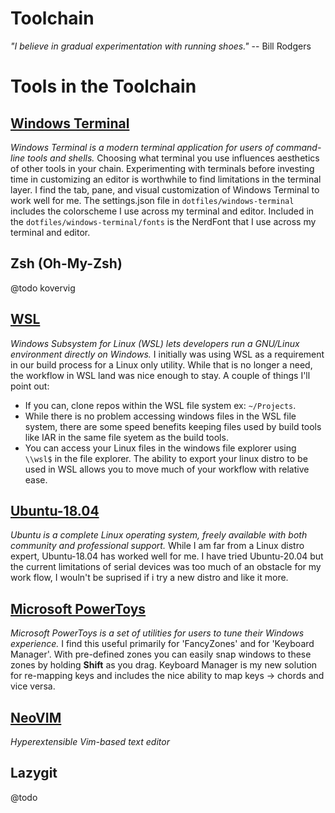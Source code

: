 # Toolchain
*"I believe in gradual experimentation with running shoes."* -- Bill Rodgers

# Tools in the Toolchain
## [Windows Terminal](https://docs.microsoft.com/en-us/windows/terminal/) 
*Windows Terminal is a modern terminal application for users of command-line tools and shells.*
Choosing what terminal you use influences aesthetics of other tools in your chain. Experimenting with terminals before
investing time in customizing an editor is worthwhile to find limitations in the terminal layer. I find the tab, pane, 
and visual customization of Windows Terminal to work well for me. The settings.json file in `dotfiles/windows-terminal`
includes the colorscheme I use across my terminal and editor. Included in the `dotfiles/windows-terminal/fonts` is the
NerdFont that I use across my terminal and editor.

## Zsh (Oh-My-Zsh)
@todo kovervig

## [WSL](https://docs.microsoft.com/en-us/windows/wsl/)
*Windows Subsystem for Linux (WSL) lets developers run a GNU/Linux environment directly on Windows.*
I initially was using WSL as a requirement in our build process for a Linux only utility. While that is no longer a 
need, the workflow in WSL land was nice enough to stay. A couple of things I'll point out:
- If you can, clone repos within the WSL file system ex: `~/Projects`.
- While there is no problem accessing windows files in the WSL file system, there are some speed benefits keeping files
used by build tools like IAR in the same file syetem as the build tools. 
- You can access your Linux files in the windows file explorer using `\\wsl$` in the file explorer.
The ability to export your linux distro to be used in WSL allows you to move much of your workflow with relative ease.

## [Ubuntu-18.04](https://www.microsoft.com/en-us/p/ubuntu-1804-lts/9n9tngvndl3q?activetab=pivot:overviewtab)
*Ubuntu is a complete Linux operating system, freely available with both community and professional support.*
While I am far from a Linux distro expert, Ubuntu-18.04 has worked well for me. I have tried Ubuntu-20.04 but the
current limitations of serial devices was too much of an obstacle for my work flow, I wouln't be suprised if i try a
new distro and like it more.

## [Microsoft PowerToys](https://docs.microsoft.com/en-us/windows/powertoys/)
*Microsoft PowerToys is a set of utilities for users to tune their Windows experience.*
I find this useful primarily for 'FancyZones' and for 'Keyboard Manager'. With pre-defined zones you can easily snap
windows to these zones by holding **Shift** as you drag. Keyboard Manager is my new solution for re-mapping keys and
includes the nice ability to map keys -> chords and vice versa.


## [NeoVIM](https://github.com/neovim/neovim/releases)
*Hyperextensible Vim-based text editor*

## Lazygit
@todo
